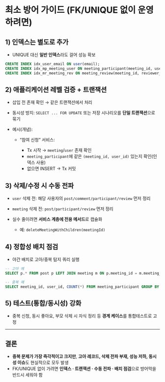 # 최소 방어 가이드 (FK/UNIQUE 없이 운영하려면)

## 1) 인덱스는 별도로 추가

* UNIQUE 대신 **일반 인덱스**라도 걸어 성능 확보

```sql
CREATE INDEX idx_user_email ON user(email);
CREATE INDEX idx_mp_meeting_user ON meeting_participant(meeting_id, user_id);
CREATE INDEX idx_mr_meeting_rev ON meeting_review(meeting_id, reviewer_id, reviewee_id);
```

## 2) 애플리케이션 레벨 검증 + 트랜잭션

* 삽입 전 존재 확인 → 같은 트랜잭션에서 처리
* 동시성 방지: `SELECT ... FOR UPDATE` 또는 저장 시나리오를 **단일 트랜잭션**으로 묶기
* 예시(개념):

  * “참여 신청” 서비스:

    * Tx 시작 → `meeting`/`user` 존재 확인
    * `meeting_participant`에 같은 `(meeting_id, user_id)` 있는지 확인(인덱스 사용)
    * 없으면 INSERT → Tx 커밋

## 3) 삭제/수정 시 수동 전파

* `user` 삭제 전: 해당 사용자의 `post/comment/participant/review` 먼저 정리
* `meeting` 삭제 전: `post/participant/review` 먼저 정리
* 실수 줄이려면 **서비스 계층에 전용 메서드**로 캡슐화

  * 예: `deleteMeetingWithChildren(meetingId)`

## 4) 정합성 배치 점검

* 야간 배치로 고아/중복 탐지 쿼리 실행

```sql
-- 고아 예
SELECT p.* FROM post p LEFT JOIN meeting m ON p.meeting_id = m.meeting_id WHERE m.meeting_id IS NULL;

-- 중복 예
SELECT meeting_id, user_id, COUNT(*) FROM meeting_participant GROUP BY 1, 2 HAVING COUNT(*) > 1;
```

## 5) 테스트(통합/동시성) 강화

* 중복 신청, 동시 좋아요, 부모 삭제 시 자식 정리 등 **경계 케이스**를 통합테스트로 고정

---

## 결론

* **중복 문제가 가장 즉각적이고 크지만**, **고아 레코드, 삭제 전파 부재, 성능 저하, 동시성 이슈**도 현실적으로 모두 발생
* FK/UNIQUE 없이 가려면 **인덱스 · 트랜잭션 · 수동 전파 · 배치 점검**으로 방어막을 반드시 세워야 함
